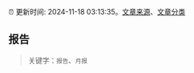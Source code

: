 :alarm_clock: 更新时间: 2024-11-18 03:13:35。[文章来源](/README.md)、[文章分类](/TAGS.md)

## 报告


> 关键字：`报告`、`月报`



